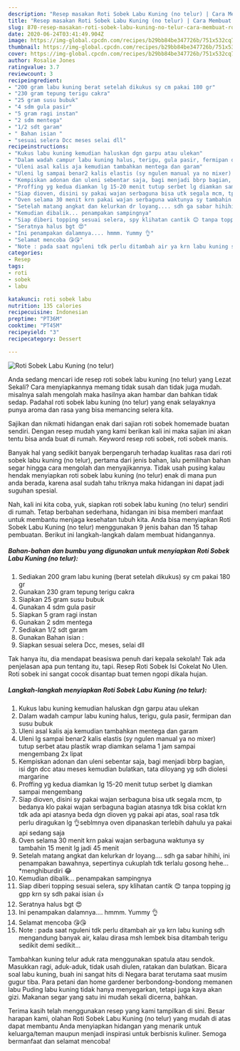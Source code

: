 ```yaml
---
description: "Resep masakan Roti Sobek Labu Kuning (no telur) | Cara Membuat Roti Sobek Labu Kuning (no telur) Yang Mudah Dan Praktis"
title: "Resep masakan Roti Sobek Labu Kuning (no telur) | Cara Membuat Roti Sobek Labu Kuning (no telur) Yang Mudah Dan Praktis"
slug: 870-resep-masakan-roti-sobek-labu-kuning-no-telur-cara-membuat-roti-sobek-labu-kuning-no-telur-yang-mudah-dan-praktis
date: 2020-06-24T03:41:49.904Z
image: https://img-global.cpcdn.com/recipes/b29bb84be347726b/751x532cq70/roti-sobek-labu-kuning-no-telur-foto-resep-utama.jpg
thumbnail: https://img-global.cpcdn.com/recipes/b29bb84be347726b/751x532cq70/roti-sobek-labu-kuning-no-telur-foto-resep-utama.jpg
cover: https://img-global.cpcdn.com/recipes/b29bb84be347726b/751x532cq70/roti-sobek-labu-kuning-no-telur-foto-resep-utama.jpg
author: Rosalie Jones
ratingvalue: 3.7
reviewcount: 3
recipeingredient:
- "200 gram labu kuning berat setelah dikukus sy cm pakai 180 gr"
- "230 gram tepung terigu cakra"
- "25 gram susu bubuk"
- "4 sdm gula pasir"
- "5 gram ragi instan"
- "2 sdm mentega"
- "1/2 sdt garam"
- " Bahan isian "
- "sesuai selera Dcc meses selai dll"
recipeinstructions:
- "Kukus labu kuning kemudian haluskan dgn garpu atau ulekan"
- "Dalam wadah campur labu kuning halus, terigu, gula pasir, fermipan dan susu bubuk"
- "Uleni asal kalis aja kemudian tambahkan mentega dan garam"
- "Uleni lg sampai benar2 kalis elastis (sy ngulen manual ya no mixer) tutup serbet atau plastik wrap diamkan selama 1 jam sampai mengembang 2x lipat"
- "Kempiskan adonan dan uleni sebentar saja, bagi menjadi bbrp bagian, isi dgn dcc atau meses kemudian bulatkan, tata diloyang yg sdh diolesi margarine"
- "Proffing yg kedua diamkan lg 15-20 menit tutup serbet lg diamkan sampai mengembang"
- "Siap dioven, disini sy pakai wajan serbaguna bisa utk segala mcm, tp bedanya klo pakai wajan serbaguna bagian atasnya tdk bisa coklat krn tdk ada api atasnya beda dgn dioven yg pakai api atas, soal rasa tdk perlu diragukan lg 👌seblmnya oven dipanaskan terlebih dahulu ya pakai api sedang saja"
- "Oven selama 30 menit krn pakai wajan serbaguna waktunya sy tambahin 15 menit lg jadi 45 menit"
- "Setelah matang angkat dan kelurkan dr loyang.... sdh ga sabar hihihi, ini penampakan bawahnya, sepertinya cukuplah tdk terlalu gosong hehe... *menghiburdiri 😂"
- "Kemudian dibalik... penampakan sampingnya"
- "Siap diberi topping sesuai selera, spy klihatan cantik 😊 tanpa topping jg gpp krn sy sdh pakai isian 👍"
- "Seratnya halus bgt 😍"
- "Ini penampakan dalamnya.... hmmm. Yummy 👌"
- "Selamat mencoba 😘😘"
- "Note : pada saat nguleni tdk perlu ditambah air ya krn labu kuning sdh mengandung banyak air, kalau dirasa msh lembek bisa ditambah terigu sedikit demi sedikit..."
categories:
- Resep
tags:
- roti
- sobek
- labu

katakunci: roti sobek labu 
nutrition: 135 calories
recipecuisine: Indonesian
preptime: "PT36M"
cooktime: "PT45M"
recipeyield: "3"
recipecategory: Dessert

---
```



![Roti Sobek Labu Kuning (no telur)](https://img-global.cpcdn.com/recipes/b29bb84be347726b/751x532cq70/roti-sobek-labu-kuning-no-telur-foto-resep-utama.jpg)

Anda sedang mencari ide resep roti sobek labu kuning (no telur) yang Lezat Sekali? Cara menyiapkannya memang tidak susah dan tidak juga mudah. misalnya salah mengolah maka hasilnya akan hambar dan bahkan tidak sedap. Padahal roti sobek labu kuning (no telur) yang enak selayaknya punya aroma dan rasa yang bisa memancing selera kita.

Sajikan dan nikmati hidangan enak dari sajian roti sobek homemade buatan sendiri. Dengan resep mudah yang kami berikan kali ini maka sajian ini akan tentu bisa anda buat di rumah. Keyword resep roti sobek, roti sobek manis.

Banyak hal yang sedikit banyak berpengaruh terhadap kualitas rasa dari roti sobek labu kuning (no telur), pertama dari jenis bahan, lalu pemilihan bahan segar hingga cara mengolah dan menyajikannya. Tidak usah pusing kalau hendak menyiapkan roti sobek labu kuning (no telur) enak di mana pun anda berada, karena asal sudah tahu triknya maka hidangan ini dapat jadi suguhan spesial.


Nah, kali ini kita coba, yuk, siapkan roti sobek labu kuning (no telur) sendiri di rumah. Tetap berbahan sederhana, hidangan ini bisa memberi manfaat untuk membantu menjaga kesehatan tubuh kita. Anda bisa menyiapkan Roti Sobek Labu Kuning (no telur) menggunakan 9 jenis bahan dan 15 tahap pembuatan. Berikut ini langkah-langkah dalam membuat hidangannya.

<!--inarticleads1-->

##### Bahan-bahan dan bumbu yang digunakan untuk menyiapkan Roti Sobek Labu Kuning (no telur):

1. Sediakan 200 gram labu kuning (berat setelah dikukus) sy cm pakai 180 gr
1. Gunakan 230 gram tepung terigu cakra
1. Siapkan 25 gram susu bubuk
1. Gunakan 4 sdm gula pasir
1. Siapkan 5 gram ragi instan
1. Gunakan 2 sdm mentega
1. Sediakan 1/2 sdt garam
1. Gunakan  Bahan isian :
1. Siapkan sesuai selera Dcc, meses, selai dll


Tak hanya itu, dia mendapat beasiswa penuh dari kepala sekolah! Tak ada penjelasan apa pun tentang itu, tapi. Resep Roti Sobek Isi Cokelat No Ulen. Roti sobek ini sangat cocok disantap buat temen ngopi dikala hujan. 

<!--inarticleads2-->

##### Langkah-langkah menyiapkan Roti Sobek Labu Kuning (no telur):

1. Kukus labu kuning kemudian haluskan dgn garpu atau ulekan
1. Dalam wadah campur labu kuning halus, terigu, gula pasir, fermipan dan susu bubuk
1. Uleni asal kalis aja kemudian tambahkan mentega dan garam
1. Uleni lg sampai benar2 kalis elastis (sy ngulen manual ya no mixer) tutup serbet atau plastik wrap diamkan selama 1 jam sampai mengembang 2x lipat
1. Kempiskan adonan dan uleni sebentar saja, bagi menjadi bbrp bagian, isi dgn dcc atau meses kemudian bulatkan, tata diloyang yg sdh diolesi margarine
1. Proffing yg kedua diamkan lg 15-20 menit tutup serbet lg diamkan sampai mengembang
1. Siap dioven, disini sy pakai wajan serbaguna bisa utk segala mcm, tp bedanya klo pakai wajan serbaguna bagian atasnya tdk bisa coklat krn tdk ada api atasnya beda dgn dioven yg pakai api atas, soal rasa tdk perlu diragukan lg 👌seblmnya oven dipanaskan terlebih dahulu ya pakai api sedang saja
1. Oven selama 30 menit krn pakai wajan serbaguna waktunya sy tambahin 15 menit lg jadi 45 menit
1. Setelah matang angkat dan kelurkan dr loyang.... sdh ga sabar hihihi, ini penampakan bawahnya, sepertinya cukuplah tdk terlalu gosong hehe... *menghiburdiri 😂
1. Kemudian dibalik... penampakan sampingnya
1. Siap diberi topping sesuai selera, spy klihatan cantik 😊 tanpa topping jg gpp krn sy sdh pakai isian 👍
1. Seratnya halus bgt 😍
1. Ini penampakan dalamnya.... hmmm. Yummy 👌
1. Selamat mencoba 😘😘
1. Note : pada saat nguleni tdk perlu ditambah air ya krn labu kuning sdh mengandung banyak air, kalau dirasa msh lembek bisa ditambah terigu sedikit demi sedikit...


Tambahkan kuning telur aduk rata menggunakan spatula atau sendok. Masukkan ragi, aduk-aduk, tidak usah diulen, ratakan dan bulatkan. Bicara soal labu kuning, buah ini sangat hits di Negara barat terutama saat musim gugur tiba. Para petani dan home gardener berbondong-bondong memanen labu Puding labu kuning tidak hanya menyegarkan, tetapi juga kaya akan gizi. Makanan segar yang satu ini mudah sekali dicerna, bahkan. 

Terima kasih telah menggunakan resep yang kami tampilkan di sini. Besar harapan kami, olahan Roti Sobek Labu Kuning (no telur) yang mudah di atas dapat membantu Anda menyiapkan hidangan yang menarik untuk keluarga/teman maupun menjadi inspirasi untuk berbisnis kuliner. Semoga bermanfaat dan selamat mencoba!
